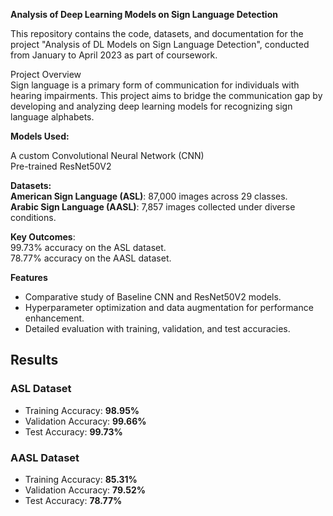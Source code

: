 **Analysis of Deep Learning Models on Sign Language Detection**

This repository contains the code, datasets, and documentation for the project "Analysis of DL Models on Sign Language Detection", conducted from January to April 2023 as part of coursework.

Project Overview  
Sign language is a primary form of communication for individuals with hearing impairments. This project aims to bridge the communication gap by developing and analyzing deep learning models for recognizing sign language alphabets.

**Models Used:**

A custom Convolutional Neural Network (CNN)  
Pre-trained ResNet50V2

**Datasets:**  
**American Sign Language (ASL)**: 87,000 images across 29 classes.  
**Arabic Sign Language (AASL)**: 7,857 images collected under diverse conditions.

**Key Outcomes**:  
99.73% accuracy on the ASL dataset.  
78.77% accuracy on the AASL dataset.

**Features**

* Comparative study of Baseline CNN and ResNet50V2 models.  
* Hyperparameter optimization and data augmentation for performance enhancement.  
* Detailed evaluation with training, validation, and test accuracies.

## **Results**

### **ASL Dataset**

* Training Accuracy: **98.95%**  
* Validation Accuracy: **99.66%**  
* Test Accuracy: **99.73%**

### **AASL Dataset**

* Training Accuracy: **85.31%**  
* Validation Accuracy: **79.52%**  
* Test Accuracy: **78.77%**


